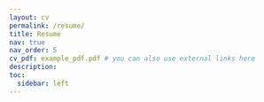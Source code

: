 ```yaml
---
layout: cv
permalink: /resume/
title: Resume
nav: true
nav_order: 5
cv_pdf: example_pdf.pdf # you can also use external links here
description:
toc:
  sidebar: left
---
```

